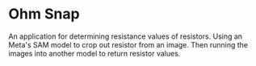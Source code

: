 # Ohm Snap
An application for determining resistance values of resistors.
Using an Meta's SAM model to crop out resistor from an image. Then running the images into another model to return resistor values. 
